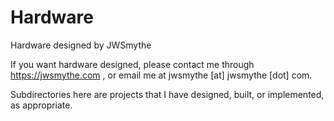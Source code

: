# Hardware
Hardware designed by JWSmythe

If you want hardware designed, please contact me through https://jwsmythe.com , or email me at jwsmythe [at] jwsmythe [dot] com.

Subdirectories here are projects that I have designed, built, or implemented, as appropriate.
